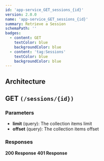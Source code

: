 ```yaml
---
id: 'app-service_GET_sessions_{id}'
version: 2.0.0
name: 'app-service_GET_sessions_{id}'
summary: Retrieve a Session
schemaPath: ''
badges:
  - content: GET
    textColor: blue
    backgroundColor: blue
  - content: 'tag:Sessions'
    textColor: blue
    backgroundColor: blue
---
```

## Architecture
<NodeGraph />



## GET `(/sessions/{id})`

### Parameters
- **limit** (query): The collection items limit
- **offset** (query): The collection items offset




### Responses
**200 Response**
<SchemaViewer file="response-200.json" maxHeight="500" id="response-200" />
      **401 Response**
<SchemaViewer file="response-401.json" maxHeight="500" id="response-401" />
